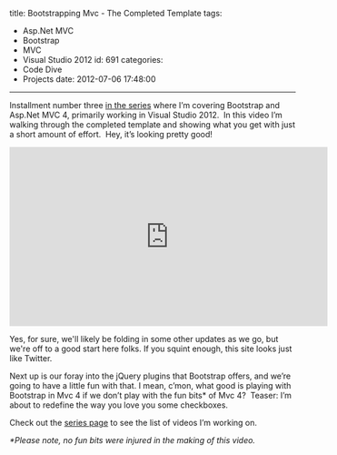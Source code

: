 title: Bootstrapping Mvc - The Completed Template
tags:
  - Asp.Net MVC
  - Bootstrap
  - MVC
  - Visual Studio 2012
id: 691
categories:
  - Code Dive
  - Projects
date: 2012-07-06 17:48:00
---

Installment number three [in the series](http://oldblog.jameschambers.com/blog/bootstrap-asp.net-mvc-quickhits-installing-bootstrap) where I’m covering Bootstrap and Asp.Net MVC 4, primarily working in Visual Studio 2012.&nbsp; In this video I’m walking through the completed template and showing what you get with just a short amount of effort.&nbsp; Hey, it’s looking pretty good!
<iframe height="315" src="http://www.youtube.com/embed/phtayuZyJVA" frameborder="0" width="560" allowfullscreen></iframe> 

Yes, for sure, we'll likely be folding in some other updates as we go, but we're off to a good start here folks. If you squint enough, this site looks just like Twitter.

Next up is our foray into the jQuery plugins that Bootstrap offers, and we’re going to have a little fun with that. I mean, c’mon, what good is playing with Bootstrap in Mvc 4 if we don’t play with the fun bits* of Mvc 4?&nbsp; Teaser: I’m about to redefine the way you love you some checkboxes.

Check out the [series page](http://oldblog.jameschambers.com/blog/bootstrap-asp.net-mvc-quickhits-installing-bootstrap) to see the list of videos I’m working on.

_*Please note, no fun bits were injured in the making of this video._
